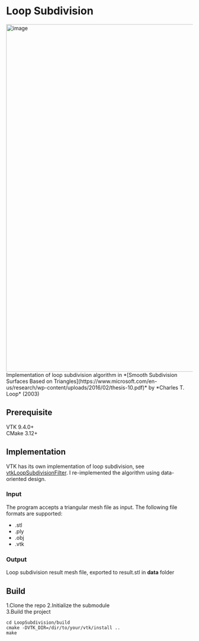 # Loop Subdivision

<img width="2029" height="935" alt="image" src="https://github.com/user-attachments/assets/40bf3a05-7736-451a-968e-06b010ce2e46" />
Implementation of loop subdivision algorithm in *[Smooth Subdivision Surfaces Based on Triangles](https://www.microsoft.com/en-us/research/wp-content/uploads/2016/02/thesis-10.pdf)* by *Charles T. Loop* (2003)


## Prerequisite
VTK 9.4.0+  
CMake 3.12+


## Implementation
VTK has its own implementation of loop subdivision, see [vtkLoopSubdivisionFilter](https://vtk.org/doc/nightly/html/classvtkLoopSubdivisionFilter.html).
I re-implemented the algorithm using data-oriented design.

### Input
The program accepts a triangular mesh file as input. The following file formats are supported:
- .stl
- .ply
- .obj
- .vtk

### Output
Loop subdivision result mesh file, exported to result.stl in **data** folder


## Build
1.Clone the repo
2.Initialize the submodule  
3.Build the project
```
cd LoopSubdivision/build
cmake -DVTK_DIR=/dir/to/your/vtk/install ..
make
```
